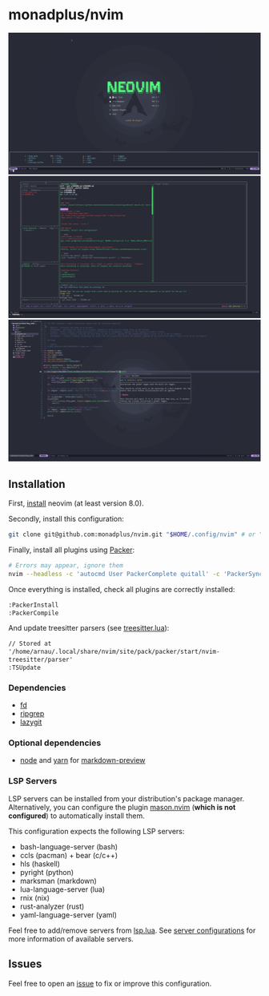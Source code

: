 # monadplus/nvim

![screenshot dashboard](./screenshots/dashboard.png)
![screenshot lazygit](./screenshots/lazygit.png)
![screenshot rust](./screenshots/rust.png)

## Installation

First, [install](https://github.com/neovim/neovim/wiki/Installing-Neovim) neovim (at least version 8.0).

Secondly, install this configuration:

```bash
git clone git@github.com:monadplus/nvim.git "$HOME/.config/nvim" # or "$XDG_CONFIG_HOME/nvim"
```

Finally, install all plugins using [Packer](https://github.com/wbthomason/packer.nvim):

```bash
# Errors may appear, ignore them
nvim --headless -c 'autocmd User PackerComplete quitall' -c 'PackerSync'
```

Once everything is installed, check all plugins are correctly installed:

```vim
:PackerInstall
:PackerCompile
```

And update treesitter parsers (see [treesitter.lua](/lua/monadplus/plugins/treesitter.lua)):

```vim
// Stored at '/home/arnau/.local/share/nvim/site/pack/packer/start/nvim-treesitter/parser'
:TSUpdate
```

### Dependencies

- [fd](https://github.com/sharkdp/fd)
- [ripgrep](https://github.com/BurntSushi/ripgrep)
- [lazygit](https://github.com/jesseduffield/lazygit)

### Optional dependencies

- [node](https://nodejs.org/en/) and [yarn](https://yarnpkg.com/) for [markdown-preview](https://github.com/iamcco/markdown-preview.nvim) 

### LSP Servers

LSP servers can be installed from your distribution's package manager.
Alternatively, you can configure the plugin [mason.nvim](https://github.com/williamboman/mason.nvim) (**which is not configured**) to automatically install them.

This configuration expects the following LSP servers:
- bash-language-server (bash)
- ccls (pacman) + bear (c/c++)
- hls (haskell)
- pyright (python)
- marksman (markdown)
- lua-language-server (lua)
- rnix (nix)
- rust-analyzer (rust)
- yaml-language-server (yaml)

Feel free to add/remove servers from [lsp.lua](/lua/monadplus/plugins/lsp.lua). See [server configurations](https://github.com/neovim/nvim-lspconfig/blob/master/doc/server_configurations.md) for more information of available servers.

## Issues

Feel free to open an [issue](https://github.com/monadplus/nvim/issues) to fix or improve this configuration.
